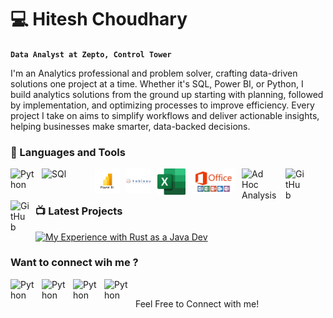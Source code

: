 # 💻 Hitesh Choudhary
**`Data Analyst at Zepto, Control Tower`**

I'm an Analytics professional and problem solver, crafting data-driven solutions one project at a time. Whether it's SQL, Power BI, or Python, I build analytics solutions from the ground up starting with planning, followed by implementation, and optimizing processes to improve efficiency. Every project I take on aims to simplify workflows and deliver actionable insights, helping businesses make smarter, data-backed decisions.

### 🧰 Languages and Tools

<img align="left" alt="Python" width="40px" style="padding-right:10px;" src="https://cdn.jsdelivr.net/gh/devicons/devicon/icons/python/python-plain.svg" /> 
<img align="left" alt="SQl" width="75px" style="padding-right:10px;" src="https://github.com/Hitesh9020/Events/blob/main/images.png"/>
<img align="left" alt="Power BI" width="40px" style="padding-right:10px;" src="https://github.com/Hitesh9020/Microsoft-Power-BI/blob/main/Power%20Bi%20Icon.png" />
<img align="left" alt="Tableau" width="40px" style="padding-right:10px;" src="https://github.com/Hitesh9020/Microsoft-Power-BI/blob/main/Tableau%20icon.png" />
<img align="left" alt="Microsoft Excel" width="45px" style="padding-right:10px;" src="https://github.com/Hitesh9020/Microsoft-Excel/blob/main/Excel%20Icon.jpeg"/>
<img align="left" alt="Microsoft Tools" width="70px" style="padding-right:10px;" src="https://github.com/Hitesh9020/Microsoft-Excel/blob/main/Microsoft%20Tools%20Icon.png" />
<img align="left" alt="Ad Hoc Analysis" width="60px" style="padding-right:10px;" src="https://github.com/Hitesh9020/Events/blob/main/Ad%20hoc%20Analysis%20%26%20Reporting.png" />
<img align="left" alt="GitHub" width="30px" style="padding-right:10px;" src="https://cdn.jsdelivr.net/gh/devicons/devicon/icons/github/github-original.svg" />
<img align="left" alt="GitHub" width="30px" style="padding-right:10px;" src="https://cdn.jsdelivr.net/gh/devicons/devicon/icons/github/github-original.svg" />
<br />
<br />


### 📺 Latest Projects 


<!-- BEGIN YOUTUBE-CARDS -->
[![My Experience with Rust as a Java Dev](https://ytcards.demolab.com/?id=a0LtFp-7T2s&title=My+Experience+with+Rust+as+a+Java+Dev&lang=en&timestamp=1735398001&background_color=%230d1117&title_color=%23ffffff&stats_color=%23dedede&max_title_lines=1&width=250&border_radius=5&duration=1183 "My Experience with Rust as a Java Dev")](https://www.youtube.com/watch?v=a0LtFp-7T2s)

### Want to connect wih me ?

[<img  align="left" alt="Python" width="40px" style="padding-right:10px;" src="https://github.com/Hitesh9020/Research_Work/blob/main/Email.png"/>](https://mail.google.com/mail/u/0/#inbox=1)  

[<img  align="left" alt="Python" width="40px" style="padding-right:10px;" src="https://github.com/Hitesh9020/Research_Work/blob/main/Instagram.jpeg"/>](https://www.instagram.com/hitesh79.80/)  

[<img  align="left" alt="Python" width="40px" style="padding-right:10px;" src="https://github.com/Hitesh9020/Research_Work/blob/main/Linkedln.png"/>](https://www.linkedin.com/in/hitesh-choudhary-9020/)  

[<img  align="left" alt="Python" width="40px" style="padding-right:10px;" src="https://github.com/Hitesh9020/Research_Work/blob/main/X%20Icon.png"/>](https://x.com/Hitesh_7980) 
<br />


Feel Free to Connect with me!

